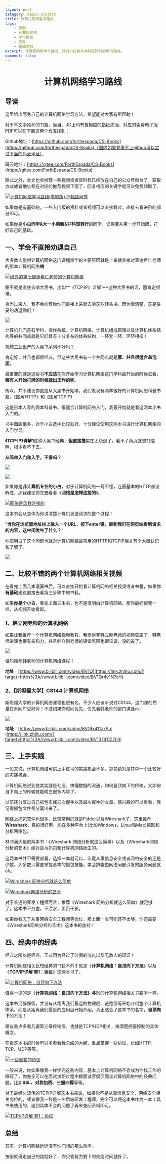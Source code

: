 ```yaml
---
layout: post
category: basic-project
title: 计算机网络学习路线
tags:
    - 原创
    - 计算机网络
    - 学习路线
    - 阿秀
    - 基础学科
excerpt: 计算机网络学习路线，针对小白新手非科班转行的学习路线。
comment: false
---
```


<h1 align="center">计算机网络学习路线</h1>

## 导读

这里给出阿秀自己的计算机网络学习方法，希望能对大家有所帮助！

对于本文中推荐的书籍，当当、JD上均有售相应的指纸质版，对应的免费电子版PDF可以在下面这两个仓库找到：

Github地址：[https://github.com/forthespada/CS-Books](https://github.com/forthespada/CS-Books)（国内如果登录不上github可以尝试下面的码云地址）

码云地址：[https://gitee.com/ForthEspada/CS-Books](https://gitee.com/ForthEspada/CS-Books)

除此之外，本文也会推荐一些视频或者资料我已经放在自己的公众号后台了，获取方式或者地址都在对应的推荐视频下面了，回复相应的关键字就可以免费领取了。

<a data-fancybox title="计算机网络学习路线(求职版) @拓跋阿秀" href="求职版">![计算机网络学习路线(求职版) @拓跋阿秀](https://axiu-image-bed.oss-cn-shanghai.aliyuncs.com/img/202205070139878.png)</a>

如果你是有基础的，一些入门级的资料或者视频可以直接跳过，直接去看进阶的部分即可。

如果你是**小白同学&大一小萌新&非科班转行**的同学，记得要从第一步开始跟，打好自己的基础。



## 一、学会不直接劝退自己

大多数人觉得计算机网络这门课程难学的主要原因就是上来就直接对着谢希仁老师的那本计算机网络**啃**

<a data-fancybox title="经典的第七版谢希仁老师的计算机网络" href="https://axiu-image-bed.oss-cn-shanghai.aliyuncs.com/img/202205070139859.png">![经典的第七版谢希仁老师的计算机网络](https://axiu-image-bed.oss-cn-shanghai.aliyuncs.com/img/202205070139859.png)</a>



要不就是直接去啃大黑书，比如**《TCP·IP》详解1**这种大黑书的话，那肯定很难。

身为过来人，我不会推荐你你们直接上来就去啃这些转头书，因为很清楚，这是妥妥的劝退你们！

<a data-fancybox title="" href="https://axiu-image-bed.oss-cn-shanghai.aliyuncs.com/img/202205070139326.jpg">![](https://axiu-image-bed.oss-cn-shanghai.aliyuncs.com/img/202205070139326.jpg)</a>

计算机几门基石学科，操作系统、计算机网络、计算机组成原理以及计算机体系结构等的共同点就是它们具有十分复杂的体系结构，一环套一环，环环相扣！

机械工业出产的大黑书系列不好吗？

肯定好，并且也都很经典，但这些大黑书有一个共同点就是**厚、**并且**很适合盖泡面**。

最重要的就是这些书**不应该**在你开始学习计算机网络这门学科最开始的时候去看，**哪有人开始打牌的时候就出王炸的呢**。

所以，并不建议你直接从大黑书开始啃，我们发现有两本很好的计算机网络科普书籍，《图解HTTP》和《图解TCPIP》

这是日本人写的两本科普书，很适合计算机网络入门，我最开始就是看这两本小书入门的。

书中图画很多，对于小白选手比较友好，十分建议使用这两本书进行计算机网络的入门学习。

**《TCP·IP》详解1**这种大黑书经典，**但直接撸**实在太劝退了，看不了两页就想打瞌睡，根本看不下去。

**从简单入门和入手，不香吗？**

<a data-fancybox title="" href="https://axiu-image-bed.oss-cn-shanghai.aliyuncs.com/img/202205070139504.jpg">![](https://axiu-image-bed.oss-cn-shanghai.aliyuncs.com/img/202205070139504.jpg)</a>

<img src="https://axiu-image-bed.oss-cn-shanghai.aliyuncs.com/img/202205070139503.jpg" />



如果你是**非计算机专业的小白**，对于计算机网络一窍不懂，连最基本的HTTP都没听过，那我建议你先去看看《**网络是怎样连接的**》。

<a data-fancybox title="网络是怎样连接的" href="https://axiu-image-bed.oss-cn-shanghai.aliyuncs.com/img/202205070139548.png">![网络是怎样连接的](https://axiu-image-bed.oss-cn-shanghai.aliyuncs.com/img/202205070139548.png)</a>

这本书会从总体为你讲清楚计算机发送请求的整个过程！

“**当你在浏览器地址栏上输入一个URL，按下enter键，直到我们在网页端看到请求的内容，这中间发生了什么？**“

你搞明白了这个问题也就对计算机网络最常用的HTTP和TCPIP相关有个大概认识和了解了。

<a data-fancybox title="" href="https://axiu-image-bed.oss-cn-shanghai.aliyuncs.com/img/202205070139435.png">![](https://axiu-image-bed.oss-cn-shanghai.aliyuncs.com/img/202205070139435.png)</a>



## 二、比较不错的两个计算机网络相关视频

在看完上面几本漫画书后，可以直接开始看计算机网络相关视频或者书籍，如果你**有基础**建议直接去看第三步骤中的书籍。

如果**你是个小白**，看完上面三本书，也不是很明白计算机网络，那你最好跟我一样，从视频开始看起。

### 1、**韩立刚老师的计算机网络**

如果让我推荐一个计算机网络视频教程，我觉得非韩立刚老师的视频莫属了，韩老师讲课也很有亲和力，并且韩立刚老师的课堂氛围也很诙谐，没的说了。

<a data-fancybox title="" href="https://axiu-image-bed.oss-cn-shanghai.aliyuncs.com/img/202205070139800.jpg">![](https://axiu-image-bed.oss-cn-shanghai.aliyuncs.com/img/202205070139800.jpg)</a>

强烈推荐韩老师的计算机网络课程！

**地址**：[https://www.bilibili.com/video/BV1Q](https://link.zhihu.com/?target=https%3A//www.bilibili.com/video/BV1Qr4y1N7cH)

### **2、【斯坦福大学】CS144 计算机网络**

斯坦福大学的计算机网络课程也很有名，不少人应该听说过CS144，这门课的质量在外网广受好评！不过如果你时间优先，优先看韩老师的那门课就ok！

<a data-fancybox title="" href="https://axiu-image-bed.oss-cn-shanghai.aliyuncs.com/img/202205070139305.jpg">![](https://axiu-image-bed.oss-cn-shanghai.aliyuncs.com/img/202205070139305.jpg)</a>

**地址**：[https://www.bilibili.com/video/BV19x411z7Pu](https://link.zhihu.com/?target=https%3A//www.bilibili.com/video/BV137411Z7LR)





## 三、上手实践

一般来说，计算机网络可供上手练习的实践机会不多，抓包绝对是其中一个比较好的实践机会。

计算机网络说到底其实就是七层，搞懂数据的流通，如何自顶向下的传输，又如何自下向上的传输就能明白很多内容了。

以前还分享过自己抓包实践三次握手以及四次挥手的文章，感兴趣的可以看看，我记得抓包文件都分享出来了。

网络上抓包软件也很多，比较常用的就是Fidder以及Wireshark了，这里推荐**Wireshark**，真的很好用，能在多种平台上(比如Windows、Linux和Mac)抓取和分析网络包。

林沛满大佬的两本书：《Wireshark 网络分析就这么简单》以及《Wireshark网络分析的艺术》绝对是为抓包和计算机网络而生的。

这两本书并不需要都看，选择一本就可以，毕竟从事信息安全或者网络安全的还是少数，大多数只需要掌握基本的抓包技能，学会排查由网络问题引发的服务问题就ok。

<a data-fancybox title="Wireshark 网络分析就这么简单" href="https://axiu-image-bed.oss-cn-shanghai.aliyuncs.com/img/202205070139134.png">![Wireshark 网络分析就这么简单](https://axiu-image-bed.oss-cn-shanghai.aliyuncs.com/img/202205070139134.png)</a>



<a data-fancybox title="Wireshark网络分析的艺术" href="https://axiu-image-bed.oss-cn-shanghai.aliyuncs.com/img/202205070139249.png">![Wireshark网络分析的艺术](https://axiu-image-bed.oss-cn-shanghai.aliyuncs.com/img/202205070139249.png)</a>

对于普通的亚发工程师而言，推荐《Wireshark 网络分析就这么简单》就足够了，这本书不务虚，不注水，页页干货。

如果你有志于从事网络安全工程师等岗位，那上面一本可能还不太够，你还需要《Wireshark网络分析的艺术》这本书的加持！







## 四、经典中的经典

经典之所以是经典，正式因为经过了时间的洗礼以及无数人的印证！

计算机网络相关比较经典的书籍不外乎就是《**计算机网络：自顶向下方法**》以及《**TCP/IP详解 卷1：协议**》这两本书了。

<a data-fancybox title="计算机网络：自顶向下方法" href="https://axiu-image-bed.oss-cn-shanghai.aliyuncs.com/img/202205070139123.png">![计算机网络：自顶向下方法](https://axiu-image-bed.oss-cn-shanghai.aliyuncs.com/img/202205070139123.png)</a>

值得一提的是《**计算机网络：自顶向下方法》与**别的计算机网络相关书籍不一样。

这本书另辟蹊径，并没有从距离我们最远的物理层、链路层等开始介绍整个计算机体系，而是从距离我们最近的应用层开始介绍，真正贴合了这本书的名字，**自顶向下**的方法！

建议重点多看几遍第三章传输层，也就是TCP/UDP相关，搞清楚拥塞控制的具体概念。

在看这本书的时候可以多看看我总结的大纲，重点掌握一些协议，比如HTTP、TCP、UDP等等。

<a data-fancybox title="一些重要的协议" href="https://axiu-image-bed.oss-cn-shanghai.aliyuncs.com/img/202205070139628.png">![一些重要的协议](https://axiu-image-bed.oss-cn-shanghai.aliyuncs.com/img/202205070139628.png)</a>

一般来说，你如果像我一样学完这些内容，基本上计算机网络不会成为你找工作的障碍了，你完全可以在面试求职过程中跟面试官侃侃而谈计算机网络中的经典问题，比如**SSL、对称加密、三握四挥**等等。

对于最经久流传的TCPIP详解这本书来说，如果你不是从事信息安全、网络安全相关岗位的，或者像我一样是一名后端研发工程师，完全可以将这本书作为一本工具书来使用的，遇到具体不会的问题了再来查阅资料即可。

<a data-fancybox title="TCP/IP详解 卷1：协议" href="https://axiu-image-bed.oss-cn-shanghai.aliyuncs.com/img/202205070139870.png">![TCP/IP详解 卷1：协议](https://axiu-image-bed.oss-cn-shanghai.aliyuncs.com/img/202205070139870.png)</a>

## 总结

其实，计算机网络远远没有你们想的那么难学。

按部就班走自己的路就好了，你只管努力剩下的交给时间就好了。
